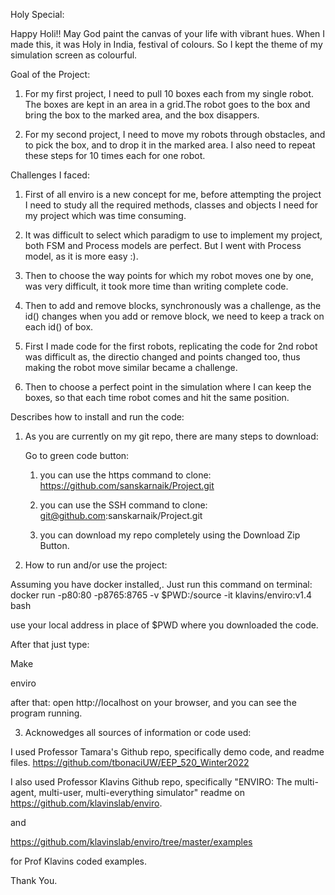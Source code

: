 Holy Special:

Happy Holi!!
May God paint the canvas of your life with vibrant hues.
When I made this, it was Holy in India, festival of colours.
So I kept the theme of my simulation screen as colourful.

Goal of the Project:

1. For my first project, I need to pull 10 boxes each from my single robot. The boxes are kept in an area in a grid.The robot goes to the box and bring the box to the marked area, and the box disappers.

2. For my second project, I need to move my robots through obstacles, and to pick the box, and to drop it in the marked area. I also need to repeat these steps for 10 times each for one robot.

Challenges I faced:

1. First of all enviro is a new concept for me, before attempting the project I need to study all the required methods, classes and objects I need for my project which was time consuming.

2. It was difficult to select which paradigm to use to implement my project, both FSM and Process models are perfect. But I went with Process model, as it is more easy :).

3. Then to choose the way points for which my robot moves one by one, was very difficult, it took more time than writing complete code.

4. Then to add and remove blocks, synchronously was a challenge, as the id() changes when you add or remove block, we need to keep a track on each id() of box.

5. First I made code for the first robots, replicating the code for 2nd robot was difficult as, the directio changed and points changed too, thus making the robot move similar became a challenge.

6. Then to choose a perfect point in the simulation where I can keep the boxes, so that each time robot comes and hit the same position.

Describes how to install and run the code:

1. As you are currently on my git repo, 
there are many steps to download:

    Go to green code button:

    1) you can use the https command to clone:
     https://github.com/sanskarnaik/Project.git

    2) you can use the SSH command to clone:
    git@github.com:sanskarnaik/Project.git

    3) you can download my repo completely using the Download Zip Button.

2. How to run and/or use the project:

Assuming you have docker installed,.
Just run this command on terminal:
docker run -p80:80 -p8765:8765 -v $PWD:/source -it klavins/enviro:v1.4 bash

use your local address in place of $PWD where you downloaded the code.

After that just type:

Make 

enviro 

after that:
open http://localhost on your browser, and you can see the program running.

3. Acknowedges all sources of information or code used:

I used Professor Tamara's Github repo, specifically demo code, and readme files.
https://github.com/tbonaciUW/EEP_520_Winter2022

I also used Professor Klavins Github repo, specifically "ENVIRO: The multi-agent, multi-user, multi-everything simulator" readme on https://github.com/klavinslab/enviro.

and

https://github.com/klavinslab/enviro/tree/master/examples

for Prof Klavins coded examples.

Thank You.
